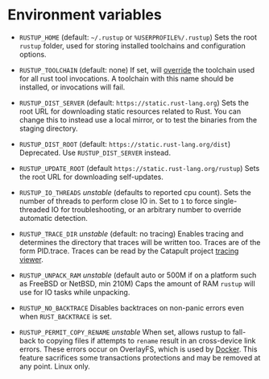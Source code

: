 # Environment variables

- `RUSTUP_HOME` (default: `~/.rustup` or `%USERPROFILE%/.rustup`) Sets the
  root `rustup` folder, used for storing installed toolchains and
  configuration options.

- `RUSTUP_TOOLCHAIN` (default: none) If set, will [override] the toolchain
  used for all rust tool invocations. A toolchain with this name should be
  installed, or invocations will fail.

- `RUSTUP_DIST_SERVER` (default: `https://static.rust-lang.org`) Sets the root
  URL for downloading static resources related to Rust. You can change this to
  instead use a local mirror, or to test the binaries from the staging
  directory.

- `RUSTUP_DIST_ROOT` (default: `https://static.rust-lang.org/dist`)
  Deprecated. Use `RUSTUP_DIST_SERVER` instead.

- `RUSTUP_UPDATE_ROOT` (default `https://static.rust-lang.org/rustup`) Sets
  the root URL for downloading self-updates.

- `RUSTUP_IO_THREADS` *unstable* (defaults to reported cpu count). Sets the
  number of threads to perform close IO in. Set to `1` to force
  single-threaded IO for troubleshooting, or an arbitrary number to override
  automatic detection.

- `RUSTUP_TRACE_DIR` *unstable* (default: no tracing) Enables tracing and
  determines the directory that traces will be written too. Traces are of the
  form PID.trace. Traces can be read by the Catapult project [tracing viewer].

- `RUSTUP_UNPACK_RAM` *unstable* (default auto or 500M if on a platform such as FreeBSD or NetBSD, min 210M) Caps the amount of
  RAM `rustup` will use for IO tasks while unpacking.

- `RUSTUP_NO_BACKTRACE` Disables backtraces on non-panic errors even when
  `RUST_BACKTRACE` is set.

- `RUSTUP_PERMIT_COPY_RENAME` *unstable* When set, allows rustup to fall-back
  to copying files if attempts to `rename` result in an cross-device link
  errors. These errors occur on OverlayFS, which is used by [Docker][dc]. This
  feature sacrifices some transactions protections and may be removed at any
  point. Linux only.

[dc]: https://docs.docker.com/storage/storagedriver/overlayfs-driver/#modifying-files-or-directories
[override]: overrides.md
[tracing viewer]: https://github.com/catapult-project/catapult/blob/master/tracing/README.md
